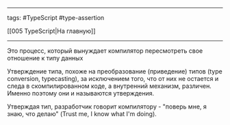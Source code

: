 ____

tags: #TypeScript #type-assertion 

[[005 TypeScript|На главную]]

_____

Это процесс, который вынуждает компилятор пересмотреть свое отношение к типу данных

Утверждение типа, похоже на преобразование (приведение) типов (type conversion, typecasting), за исключением того, что от них не остается и следа в скомпилированном коде, а внутренний механизм, различен. Именно поэтому они и называются утверждения.

Утверждая тип, разработчик говорит компилятору - "поверь мне, я знаю, что делаю" (Trust me, I know what I'm doing).
